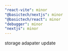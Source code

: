 ```yaml
---
"react-vite": minor
"@basictech/nextjs": minor
"@basictech/react": minor
"debugger": minor
"nextjs": minor
---
```


storage adapater update
